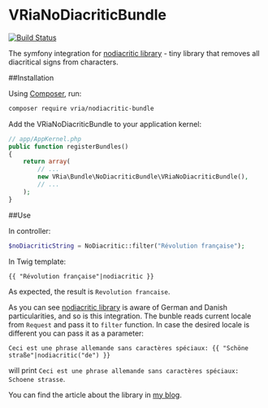 VRiaNoDiacriticBundle
=============

[![Build Status](https://travis-ci.org/vria/nodiacritic-bundle.svg?branch=master)](https://travis-ci.org/vria/nodiacritic-bundle)

The symfony integration for [nodiacritic library](https://github.com/vria/nodiacritic) - tiny library that removes all diacritical signs from characters.


##Installation

Using [Composer](http://packagist.org), run:
```sh
composer require vria/nodiacritic-bundle
```

Add the VRiaNoDiacriticBundle to your application kernel:

```php
// app/AppKernel.php
public function registerBundles()
{
    return array(
        // ...
        new VRia\Bundle\NoDiacriticBundle\VRiaNoDiacriticBundle(),
        // ...
    );
}
```

##Use

In controller:

```php
$noDiacriticString = NoDiacritic::filter("Révolution française");
```

In Twig template:

```twig
{{ "Révolution française"|nodiacritic }}
```

As expected, the result is `Revolution francaise`.

As you can see [nodiacritic library](https://github.com/vria/nodiacritic) is aware of German and Danish
particularities, and so is this integration. The bunble reads current locale from `Request` and pass it to `filter` function.
In case the desired locale is different you can pass it as a parameter:

```twig
Ceci est une phrase allemande sans caractères spéciaux: {{ "Schöne straße"|nodiacritic("de") }}
```

will print `Ceci est une phrase allemande sans caractères spéciaux: Schoene strasse`.

You can find the article about the library in [my blog](https://vria.eu/news/2016/4/24/library-and-symfony-bundle-to-remove-diacritic-signs-form-strings).